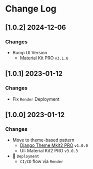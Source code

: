 # Change Log

## [1.0.2] 2024-12-06
### Changes

- Bump UI Version
  - Material Kit PRO `v3.1.0`

## [1.0.1] 2023-01-12
### Changes

- Fix `Render` Deployment 

## [1.0.0] 2023-01-12
### Changes

- Move to theme-based pattern
  - [Django Theme Mkit2 PRO](https://github.com/app-generator/django-theme-mkit2-pro) `v1.0.0`
  - UI: Material Kit2 PRO `v3.0.3`  
- 🚀 `Deployment` 
  - `CI/CD` flow via `Render`
